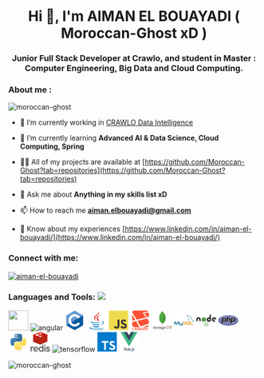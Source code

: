 <h1 align="center">Hi 👋, I'm AIMAN EL BOUAYADI ( Moroccan-Ghost xD )</h1>
<h3 align="center">Junior Full Stack Developer at Crawlo, and student in Master : Computer Engineering, Big Data and Cloud Computing.</h3>


<h3 align="left">About me :</h3>
<p align="left"> <img src="https://komarev.com/ghpvc/?username=moroccan-ghost&label=Profile%20views&color=0e75b6&style=flat" alt="moroccan-ghost" /> </p>


- 🔭 I’m currently working in [CRAWLO Data Intelligence](https://www.crawlo.com)

- 🌱 I’m currently learning **Advanced AI & Data Science, Cloud Computing, Spring**

- 👨‍💻 All of my projects are available at [https://github.com/Moroccan-Ghost?tab=repositories](https://github.com/Moroccan-Ghost?tab=repositories)

- 💬 Ask me about **Anything in my skills list xD**

- 📫 How to reach me **aiman.elbouayadi@gmail.com**

- 📄 Know about my experiences [https://www.linkedin.com/in/aiman-el-bouayadi/](https://www.linkedin.com/in/aiman-el-bouayadi/)

<h3 align="left">Connect with me:</h3>
<p align="left">
<a href="https://linkedin.com/in/aiman-el-bouayadi" target="blank"><img align="center" src="https://raw.githubusercontent.com/rahuldkjain/github-profile-readme-generator/master/src/images/icons/Social/linked-in-alt.svg" alt="aiman-el-bouayadi" height="30" width="40" /></a>
</p>

<h3 align="left">Languages and Tools:  <img src = "https://media2.giphy.com/media/QssGEmpkyEOhBCb7e1/giphy.gif?cid=ecf05e47a0n3gi1bfqntqmob8g9aid1oyj2wr3ds3mg700bl&rid=giphy.gif" width = 32px> </h3>
<p align="left">
    <img src="https://cdn.jsdelivr.net/gh/devicons/devicon/icons/php/php-original.svg" width="40" height="40"/>
    <img src="https://angular.io/assets/images/logos/angular/angular.svg" alt="angular" width="40" height="40"/>
    <img src="https://raw.githubusercontent.com/devicons/devicon/master/icons/c/c-original.svg" alt="c" width="40" height="40"/>
    <img src="https://raw.githubusercontent.com/devicons/devicon/master/icons/java/java-original.svg" alt="java" width="40" height="40"/>
    <img src="https://raw.githubusercontent.com/devicons/devicon/master/icons/javascript/javascript-original.svg" alt="javascript" width="40" height="40"/>
    <img src="https://raw.githubusercontent.com/devicons/devicon/master/icons/laravel/laravel-plain-wordmark.svg" alt="laravel" width="40" height="40"/>
    <img src="https://raw.githubusercontent.com/devicons/devicon/master/icons/mongodb/mongodb-original-wordmark.svg" alt="mongodb" width="40" height="40"/>
    <img src="https://raw.githubusercontent.com/devicons/devicon/master/icons/mysql/mysql-original-wordmark.svg" alt="mysql" width="40" height="40"/>
    <img src="https://raw.githubusercontent.com/devicons/devicon/master/icons/nodejs/nodejs-original-wordmark.svg" alt="nodejs" width="40" height="40"/>
    <img src="https://raw.githubusercontent.com/devicons/devicon/master/icons/php/php-original.svg" alt="php" width="40" height="40"/>
    <img src="https://raw.githubusercontent.com/devicons/devicon/master/icons/python/python-original.svg" alt="python" width="40" height="40"/>
    <img src="https://raw.githubusercontent.com/devicons/devicon/master/icons/redis/redis-original-wordmark.svg" alt="redis" width="40" height="40"/>
    <img src="https://www.vectorlogo.zone/logos/tensorflow/tensorflow-icon.svg" alt="tensorflow" width="40" height="40"/>
    <img src="https://raw.githubusercontent.com/devicons/devicon/master/icons/typescript/typescript-original.svg" alt="typescript" width="40" height="40"/>
    <img src="https://raw.githubusercontent.com/devicons/devicon/master/icons/vuejs/vuejs-original-wordmark.svg" alt="vuejs" width="40" height="40"/>
</p>

<p>
    <img align="center" src="https://github-readme-stats.vercel.app/api/top-langs?username=moroccan-ghost&show_icons=true&locale=en&layout=compact" alt="moroccan-ghost" />
</p>
